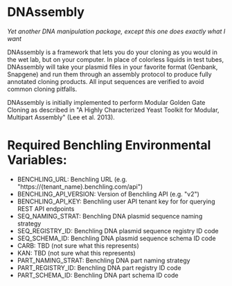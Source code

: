 # DNAssembly

*Yet another DNA manipulation package, except this one does exactly what I want*

DNAssembly is a framework that lets you do your cloning as you would in the wet lab, but on your computer. In place of
colorless liquids in test tubes, DNAssembly will take your plasmid files in your favorite format (Genbank, Snapgene)
and run them through an assembly protocol to produce fully annotated cloning products. All input sequences are verified
to avoid common cloning pitfalls.

DNAssembly is initially implemented to perform Modular Golden Gate Cloning as described in "A Highly Characterized Yeast
Toolkit for Modular, Multipart Assembly" (Lee et al. 2013).

# Required Benchling Environmental Variables:

- BENCHLING_URL: Benchling URL (e.g. "https://{tenant_name}.benchling.com/api")
- BENCHLING_API_VERSION: Version of Benchling API (e.g. "v2")
- BENCHLING_API_KEY: Benchling user API tenant key for for querying REST API endpoints
- SEQ_NAMING_STRAT: Benchling DNA plasmid sequence naming strategy 
- SEQ_REGISTRY_ID: Benchling DNA plasmid sequence registry ID code
- SEQ_SCHEMA_ID: Benchling DNA plasmid sequence schema ID code
- CARB: TBD (not sure what this represents)
- KAN: TBD (not sure what this represents)
- PART_NAMING_STRAT: Benchling DNA part naming strategy 
- PART_REGISTRY_ID: Benchling DNA part registry ID code
- PART_SCHEMA_ID: Benchling DNA part schema ID code